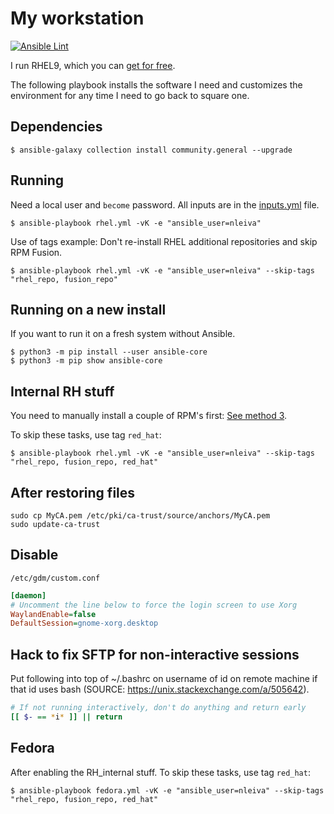 # My workstation
[![Ansible Lint](https://github.com/nleiva/ansible-workstation/actions/workflows/ansible_lint.yml/badge.svg)](https://github.com/nleiva/ansible-workstation/actions/workflows/ansible_lint.yml)

I run RHEL9, which you can [get for free](https://developers.redhat.com/articles/faqs-no-cost-red-hat-enterprise-linux#general).

The following playbook installs the software I need and customizes the environment for any time I need to go back to square one.

## Dependencies

```
$ ansible-galaxy collection install community.general --upgrade
```

## Running

Need a local user and `become` password. All inputs are in the [inputs.yml](inputs.yml) file.

```
$ ansible-playbook rhel.yml -vK -e "ansible_user=nleiva"
```

Use of tags example: Don't re-install RHEL additional repositories and skip RPM Fusion.

```
$ ansible-playbook rhel.yml -vK -e "ansible_user=nleiva" --skip-tags "rhel_repo, fusion_repo"
```

## Running on a new install

If you want to run it on a fresh system without Ansible.

```
$ python3 -m pip install --user ansible-core
$ python3 -m pip show ansible-core
```

## Internal RH stuff

You need to manually install a couple of RPM's first: [See method 3](https://redhat.service-now.com/help?id=kb_article_view&sysparm_article=KB0005424).

To skip these tasks, use tag `red_hat`:

```
$ ansible-playbook rhel.yml -vK -e "ansible_user=nleiva" --skip-tags "rhel_repo, fusion_repo, red_hat"
```

## After restoring files

```
sudo cp MyCA.pem /etc/pki/ca-trust/source/anchors/MyCA.pem
sudo update-ca-trust
```

## Disable

`/etc/gdm/custom.conf`

```ini
[daemon]
# Uncomment the line below to force the login screen to use Xorg
WaylandEnable=false
DefaultSession=gnome-xorg.desktop
```
## Hack to fix SFTP for non-interactive sessions

Put following into top of ~/.bashrc on username of id on remote machine if that id uses bash (SOURCE: https://unix.stackexchange.com/a/505642).

```bash
# If not running interactively, don't do anything and return early
[[ $- == *i* ]] || return  
```

## Fedora

After enabling the RH_internal stuff. To skip these tasks, use tag `red_hat`:

```
$ ansible-playbook fedora.yml -vK -e "ansible_user=nleiva" --skip-tags "rhel_repo, fusion_repo, red_hat"
```